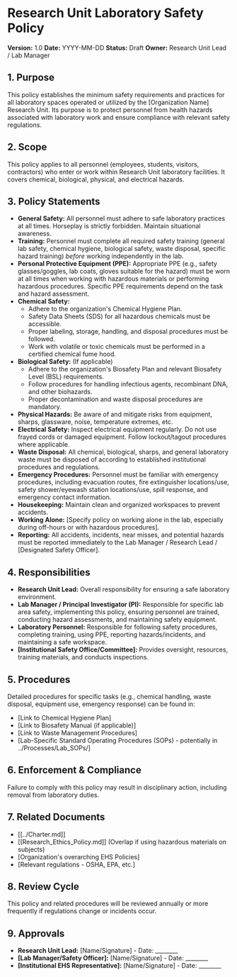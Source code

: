 # Research Unit Laboratory Safety Policy

**Version:** 1.0
**Date:** YYYY-MM-DD
**Status:** Draft
**Owner:** Research Unit Lead / Lab Manager

## 1. Purpose

This policy establishes the minimum safety requirements and practices for all laboratory spaces operated or utilized by the [Organization Name] Research Unit. Its purpose is to protect personnel from health hazards associated with laboratory work and ensure compliance with relevant safety regulations.

## 2. Scope

This policy applies to all personnel (employees, students, visitors, contractors) who enter or work within Research Unit laboratory facilities. It covers chemical, biological, physical, and electrical hazards.

## 3. Policy Statements

*   **General Safety:** All personnel must adhere to safe laboratory practices at all times. Horseplay is strictly forbidden. Maintain situational awareness.
*   **Training:** Personnel must complete all required safety training (general lab safety, chemical hygiene, biological safety, waste disposal, specific hazard training) *before* working independently in the lab.
*   **Personal Protective Equipment (PPE):** Appropriate PPE (e.g., safety glasses/goggles, lab coats, gloves suitable for the hazard) must be worn at all times when working with hazardous materials or performing hazardous procedures. Specific PPE requirements depend on the task and hazard assessment.
*   **Chemical Safety:**
    *   Adhere to the organization's Chemical Hygiene Plan.
    *   Safety Data Sheets (SDS) for all hazardous chemicals must be accessible.
    *   Proper labeling, storage, handling, and disposal procedures must be followed.
    *   Work with volatile or toxic chemicals must be performed in a certified chemical fume hood.
*   **Biological Safety:** (If applicable)
    *   Adhere to the organization's Biosafety Plan and relevant Biosafety Level (BSL) requirements.
    *   Follow procedures for handling infectious agents, recombinant DNA, and other biohazards.
    *   Proper decontamination and waste disposal procedures are mandatory.
*   **Physical Hazards:** Be aware of and mitigate risks from equipment, sharps, glassware, noise, temperature extremes, etc.
*   **Electrical Safety:** Inspect electrical equipment regularly. Do not use frayed cords or damaged equipment. Follow lockout/tagout procedures where applicable.
*   **Waste Disposal:** All chemical, biological, sharps, and general laboratory waste must be disposed of according to established institutional procedures and regulations.
*   **Emergency Procedures:** Personnel must be familiar with emergency procedures, including evacuation routes, fire extinguisher locations/use, safety shower/eyewash station locations/use, spill response, and emergency contact information.
*   **Housekeeping:** Maintain clean and organized workspaces to prevent accidents.
*   **Working Alone:** [Specify policy on working alone in the lab, especially during off-hours or with hazardous procedures].
*   **Reporting:** All accidents, incidents, near misses, and potential hazards must be reported immediately to the Lab Manager / Research Lead / [Designated Safety Officer].

## 4. Responsibilities

*   **Research Unit Lead:** Overall responsibility for ensuring a safe laboratory environment.
*   **Lab Manager / Principal Investigator (PI):** Responsible for specific lab area safety, implementing this policy, ensuring personnel are trained, conducting hazard assessments, and maintaining safety equipment.
*   **Laboratory Personnel:** Responsible for following safety procedures, completing training, using PPE, reporting hazards/incidents, and maintaining a safe workspace.
*   **[Institutional Safety Office/Committee]:** Provides oversight, resources, training materials, and conducts inspections.

## 5. Procedures

Detailed procedures for specific tasks (e.g., chemical handling, waste disposal, equipment use, emergency response) can be found in:

*   [Link to Chemical Hygiene Plan]
*   [Link to Biosafety Manual (if applicable)]
*   [Link to Waste Management Procedures]
*   [Lab-Specific Standard Operating Procedures (SOPs) - potentially in ../Processes/Lab_SOPs/]

## 6. Enforcement & Compliance

Failure to comply with this policy may result in disciplinary action, including removal from laboratory duties.

## 7. Related Documents

*   [[../Charter.md]]
*   [[Research_Ethics_Policy.md]] (Overlap if using hazardous materials on subjects)
*   [Organization's overarching EHS Policies]
*   [Relevant regulations - OSHA, EPA, etc.]

## 8. Review Cycle

This policy and related procedures will be reviewed annually or more frequently if regulations change or incidents occur.

## 9. Approvals

*   **Research Unit Lead:** [Name/Signature] - Date: ________
*   **[Lab Manager/Safety Officer]:** [Name/Signature] - Date: ________
*   **[Institutional EHS Representative]:** [Name/Signature] - Date: ________ 